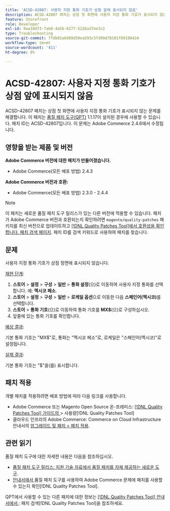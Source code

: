 ```yaml
---
title: 'ACSD-42807: 사용자 지정 통화 기호가 상점 앞에 표시되지 않음'
description: ACSD-42807 패치는 상점 첫 화면에 사용자 지정 통화 기호가 표시되지 않는 문제를 해결합니다. 이 패치는 [Quality Patches Tool (QPT)](https://experienceleague.adobe.com/ko/docs/commerce-operations/tools/quality-patches-tool/quality-patches-tool-to-self-serve-quality-patches) 1.1.17이 설치된 경우 사용할 수 있습니다. 패치 ID는 ACSD-42807입니다. 이 문제는 Adobe Commerce 2.4.6에서 수정됩니다.
feature: Storefront
role: Developer
exl-id: 9aa3dd73-fab8-4a5b-b177-5226a37ee3c2
type: Troubleshooting
source-git-commit: 7fdb02a6d89d50ea593c5fd99d78101f89198424
workflow-type: tm+mt
source-wordcount: '411'
ht-degree: 0%

---
```


# ACSD-42807: 사용자 지정 통화 기호가 상점 앞에 표시되지 않음

ACSD-42807 패치는 상점 첫 화면에 사용자 지정 통화 기호가 표시되지 않는 문제를 해결합니다. 이 패치는 [품질 패치 도구(QPT)](https://experienceleague.adobe.com/ko/docs/commerce-operations/tools/quality-patches-tool/quality-patches-tool-to-self-serve-quality-patches) 1.1.17이 설치된 경우에 사용할 수 있습니다. 패치 ID는 ACSD-42807입니다. 이 문제는 Adobe Commerce 2.4.6에서 수정됩니다.

## 영향을 받는 제품 및 버전

**Adobe Commerce 버전에 대한 패치가 만들어졌습니다.**

* Adobe Commerce(모든 배포 방법) 2.4.3

**Adobe Commerce 버전과 호환:**

* Adobe Commerce(모든 배포 방법) 2.3.0 - 2.4.4

>[!NOTE]
>
>이 패치는 새로운 품질 패치 도구 릴리스가 있는 다른 버전에 적용할 수 있습니다. 패치가 Adobe Commerce 버전과 호환되는지 확인하려면 `magento/quality-patches` 패키지를 최신 버전으로 업데이트하고 [[!DNL Quality Patches Tool]에서 호환성을 확인합니다. 패치 검색 페이지](https://experienceleague.adobe.com/ko/docs/commerce-operations/tools/quality-patches-tool/quality-patches-tool-to-self-serve-quality-patches). 패치 ID를 검색 키워드로 사용하여 패치를 찾습니다.

## 문제

사용자 지정 통화 기호가 상점 정면에 표시되지 않습니다.

<u>재현 단계</u>:

1. **스토어** > **설정** > **구성** > **일반** > **통화 설정**(으)로 이동하여 사용자 지정 통화를 선택합니다. 예: **멕시코 페소**.
1. **스토어** > **설정** > **구성** > **일반** > **로케일 옵션**&#x200B;으로 이동한 다음 **스페인어(멕시코)**&#x200B;를 선택합니다.
1. **스토어** > **통화 기호**(으)로 이동하여 통화 기호를 **MX$**(으)로 구성하십시오.
1. 앞줄에 있는 통화 기호를 확인합니다.

<u>예상 결과</u>:

기본 통화 기호는 &quot;MX$&quot;로, 통화는 &quot;멕시코 페소&quot;로, 로케일은 &quot;스페인어(멕시코)&quot;로 설정됩니다.

<u>실제 결과</u>:

기본 통화 기호는 &quot;$&quot;을(를) 표시합니다.

## 패치 적용

개별 패치를 적용하려면 배포 방법에 따라 다음 링크를 사용합니다.

* Adobe Commerce 또는 Magento Open Source 온-프레미스: [[!DNL Quality Patches Tool]  가이드의 ](/help/tools/quality-patches-tool/usage.md)> 사용량[!DNL Quality Patches Tool]
* 클라우드 인프라의 Adobe Commerce: Commerce on Cloud Infrastructure 안내서의 [업그레이드 및 패치 > 패치 적용](https://experienceleague.adobe.com/docs/commerce-cloud-service/user-guide/develop/upgrade/apply-patches.html?lang=ko).

## 관련 읽기

품질 패치 도구에 대한 자세한 내용은 다음을 참조하십시오.

* [품질 패치 도구 릴리스: 지원 기술 자료에서 품질 패치를 자체 제공하는 새로운 도구](https://experienceleague.adobe.com/ko/docs/commerce-operations/tools/quality-patches-tool/quality-patches-tool-to-self-serve-quality-patches).
* [ 안내서에서 ](/help/tools/quality-patches-tool/patches-available-in-qpt/check-patch-for-magento-issue-with-magento-quality-patches.md)품질 패치 도구를 사용하여 Adobe Commerce 문제에 패치를 사용할 수 있는지 확인[!DNL Quality Patches Tool].

QPT에서 사용할 수 있는 다른 패치에 대한 정보는 [[!DNL Quality Patches Tool] 안내서에서 ](https://experienceleague.adobe.com/tools/commerce-quality-patches/index.html?lang=ko): 패치 검색[!DNL Quality Patches Tool]을 참조하세요.

